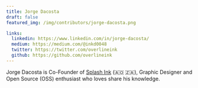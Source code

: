 ```yaml
---
title: Jorge Dacosta
draft: false
featured_img: /img/contributors/jorge-dacosta.png

links:
  linkedin: https://www.linkedin.com/in/jorge-dacosta/
  medium: https://medium.com/@inkd0048
  twitter: https://twitter.com/overlineink
  github: https://github.com/overlineink
---
```


Jorge Dacosta is Co-Founder of [Splash Ink](https://splashink.gq/) (🇦🇴 🇿🇦), Graphic Designer and Open Source (OSS) enthusiast who loves share his knowledge.
